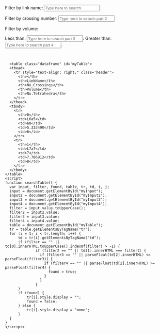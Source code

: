 <html>
<head>
<link rel="stylesheet" href="stylesheet.css">
</head>
  <body>
    <p> Filter by link name: <input id='myInput' onkeyup='searchTable()' type='text' placeholder='Type here to search'> </p> 
    <p> Filter by crossing number: <input id='myInput2' onkeyup='searchTable()' type='text' placeholder='Type here to search part 2'> </p>
    <p> Filter by volume: </p>
    <p> Less than: <input id='myInput3' onkeyup='searchTable()' type='text' placeholder='Type here to search part 3'>. Greater than: <input id='myInput4' onkeyup='searchTable()' type='text' placeholder='Type here to search part 4'>. </p>
    <br>
    
      <table class="dataframe" id='myTable'>
      <thead>
        <tr style="text-align: right;" class='header'>
          <th></th>
          <th>LinkName</th>
          <th>No.Crossings</th>
          <th>Volume</th>
          <th>No.Tetrahedra</th>
        </tr>
      </thead>
      <tbody>
        <tr>
          <th>0</th>
          <td>L6a5</td>
          <td>60</td>
          <td>5.333490</td>
          <td>6</td>
        </tr>
        <tr>
          <th>1</th>
          <td>L7a7</td>
          <td>7</td>
          <td>7.706912</td>
          <td>8</td>
        </tr>
      </tbody>
    </table>
    <script>
    function searchTable() {
      var input, filter, found, table, tr, td, i, j;
      input = document.getElementById("myInput");
      input2 = document.getElementById("myInput2");
      input3 = document.getElementById("myInput3");
      input4 = document.getElementById("myInput4");
      filter = input.value.toUpperCase();
      filter2 = input2.value;
      filter3 = input3.value;
      filter4 = input4.value;
      table = document.getElementById("myTable");
      tr = table.getElementsByTagName("tr");
      for (i = 1; i < tr.length; i++) {
          td = tr[i].getElementsByTagName("td");
          if (filter == "" || td[0].innerHTML.toUpperCase().indexOf(filter) > -1) {
                  if (filter2 == "" || td[1].innerHTML === filter2) {
                    if (filter3 == "" || parseFloat(td[2].innerHTML) <= parseFloat(filter3)) {
                      if (filter4 == "" || parseFloat(td[2].innerHTML) >= parseFloat(filter4) {
                        found = true;
                      }
                    }
                  }
          }
          if (found) {
              tr[i].style.display = "";
              found = false;
          } else {
              tr[i].style.display = "none";
          }
      }
    }
    </script>
  </body>
</html>
